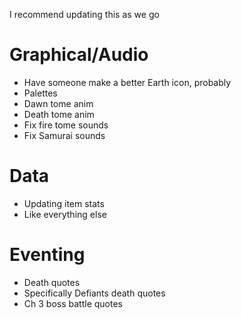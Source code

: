 I recommend updating this as we go

# Graphical/Audio

- Have someone make a better Earth icon, probably
- Palettes
- Dawn tome anim
- Death tome anim
- Fix fire tome sounds
- Fix Samurai sounds

# Data

- Updating item stats
- Like everything else

# Eventing

- Death quotes
- Specifically Defiants death quotes
- Ch 3 boss battle quotes
